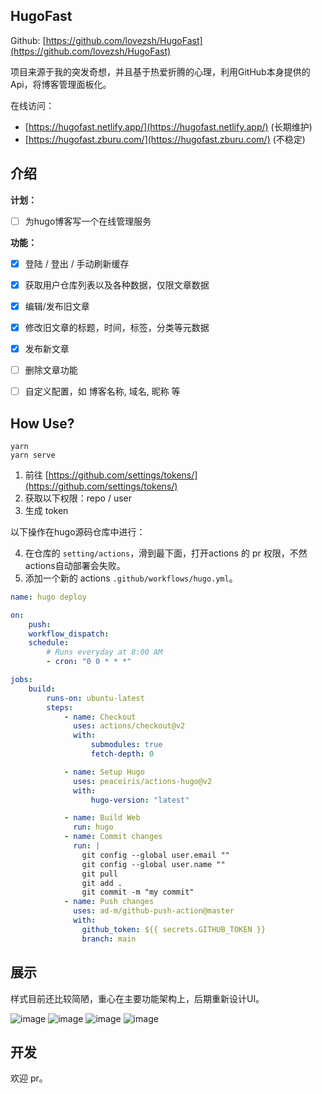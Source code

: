 ## HugoFast

Github: [https://github.com/lovezsh/HugoFast](https://github.com/lovezsh/HugoFast)

项目来源于我的突发奇想，并且基于热爱折腾的心理，利用GitHub本身提供的Api，将博客管理面板化。

在线访问：

- [https://hugofast.netlify.app/](https://hugofast.netlify.app/) (长期维护)
- [https://hugofast.zburu.com/](https://hugofast.zburu.com/) (不稳定)

## 介绍

**计划：**
- [ ] 为hugo博客写一个在线管理服务

**功能：**
- [x] 登陆 / 登出 / 手动刷新缓存
- [x] 获取用户仓库列表以及各种数据，仅限文章数据
- [x] 编辑/发布旧文章
- [x] 修改旧文章的标题，时间，标签，分类等元数据
- [x] 发布新文章
- [ ] 删除文章功能
- [ ] 自定义配置，如 博客名称, 域名, 昵称 等


## How Use?

```
yarn
yarn serve
```

1. 前往 [https://github.com/settings/tokens/](https://github.com/settings/tokens/)
2. 获取以下权限：repo / user
3. 生成 token

以下操作在hugo源码仓库中进行：

4. 在仓库的 `setting/actions`，滑到最下面，打开actions 的 pr 权限，不然actions自动部署会失败。
5. 添加一个新的 actions  `.github/workflows/hugo.yml`。

```yml
name: hugo deploy

on:
    push:
    workflow_dispatch:
    schedule:
        # Runs everyday at 8:00 AM
        - cron: "0 0 * * *"

jobs:
    build:
        runs-on: ubuntu-latest
        steps:
            - name: Checkout
              uses: actions/checkout@v2
              with:
                  submodules: true
                  fetch-depth: 0

            - name: Setup Hugo
              uses: peaceiris/actions-hugo@v2
              with:
                  hugo-version: "latest"

            - name: Build Web
              run: hugo
            - name: Commit changes
              run: |
                git config --global user.email ""
                git config --global user.name ""
                git pull
                git add .
                git commit -m "my commit"
            - name: Push changes
              uses: ad-m/github-push-action@master
              with:
                github_token: ${{ secrets.GITHUB_TOKEN }}
                branch: main
```


## 展示

样式目前还比较简陋，重心在主要功能架构上，后期重新设计UI。

![image](https://imgbed.netlify.app/images/image.2qx5wumaivw0.webp)
![image](https://imgbed.netlify.app/images/image.44obmiv90no0.webp)
![image](https://imgbed.netlify.app/images/image.2giluvva6z0g.webp)
![image](https://imgbed.netlify.app/images/image.237a8kiq3sxs.webp)

## 开发

欢迎 pr。
